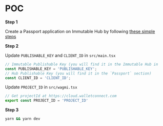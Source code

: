 # POC

**Step 1**

Create a Passport application on Immutable Hub by following [these simple steps](https://docs.immutable.com/docs/zkEVM/products/passport/setup)

**Step 2**

Update `PUBLISHABLE_KEY` and `CLIENT_ID` in `src/main.tsx`

```ts
// Immutable Publishable Key (you will find it in the Immutable Hub in the `API Keys` section)
const PUBLISHABLE_KEY = 'PUBLISHABLE_KEY';
// Hub Publishable Key (you will find it in the `Passport` section)
const CLIENT_ID = 'CLIENT_ID'; 
```

Update `PROJECT_ID` in `src/wagmi.tsx`

```ts
// Get projectId at https://cloud.walletconnect.com
export const PROJECT_ID = 'PROJECT_ID'
```

**Step 3**

```sh
yarn && yarn dev
```
